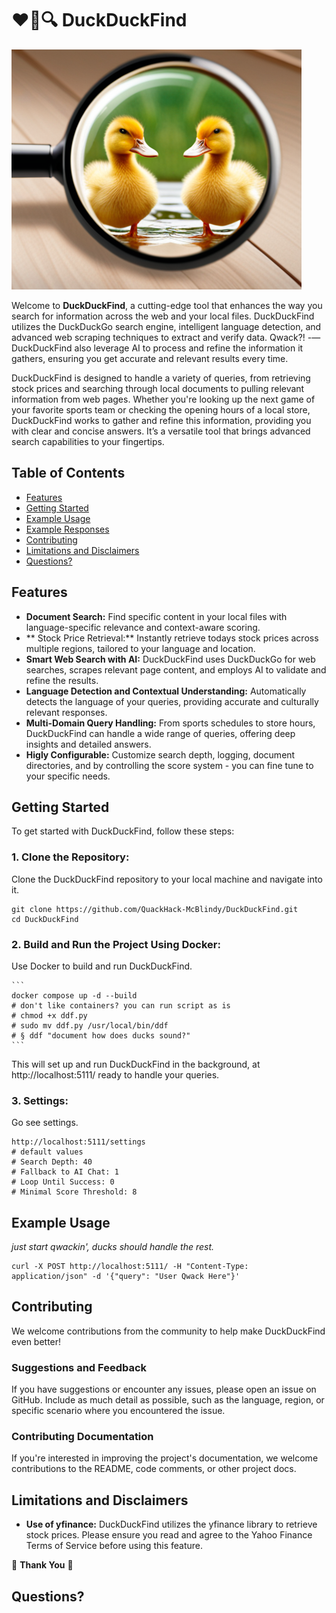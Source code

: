 # ❤️🦆🔍 DuckDuckFind

![DuckDuckFind Logo](https://raw.githubusercontent.com/QuackHack-McBlindy/DuckDuckFind/main/duckduckfind.png)

Welcome to **DuckDuckFind**, a cutting-edge tool that enhances the way you search for information across the web and your local files. DuckDuckFind utilizes the DuckDuckGo search engine, intelligent language detection, and advanced web scraping techniques to extract and verify data. Qwack?! -—DuckDuckFind also leverage AI to process and refine the information it gathers, ensuring you get accurate and relevant results every time.

DuckDuckFind is designed to handle a variety of queries, from retrieving stock prices and searching through local documents to pulling relevant information from web pages. Whether you're looking up the next game of your favorite sports team or checking the opening hours of a local store, DuckDuckFind works to gather and refine this information, providing you with clear and concise answers. It’s a versatile tool that brings advanced search capabilities to your fingertips.

## **Table of Contents**

- [Features](#features)
- [Getting Started](#getting-started)
- [Example Usage](#example-usage)
- [Example Responses](#example-responses)
- [Contributing](#contributing)
- [Limitations and Disclaimers](#limitations-and-disclaimers)
- [Questions?](#questions)

## **Features**

- **Document Search:** Find specific content in your local files with language-specific relevance and context-aware scoring.
- ** Stock Price Retrieval:** Instantly retrieve todays stock prices across multiple regions, tailored to your language and location.
- **Smart Web Search with AI:** DuckDuckFind uses DuckDuckGo for web searches, scrapes relevant page content, and employs AI to validate and refine the results.
- **Language Detection and Contextual Understanding:** Automatically detects the language of your queries, providing accurate and culturally relevant responses.
- **Multi-Domain Query Handling:** From sports schedules to store hours, DuckDuckFind can handle a wide range of queries, offering deep insights and detailed answers.
- **Higly Configurable:** Customize search depth, logging, document directories, and by controlling the score system - you can fine tune to your specific needs. 

## **Getting Started**

To get started with DuckDuckFind, follow these steps:

### **1. Clone the Repository:**

   Clone the DuckDuckFind repository to your local machine and navigate into it.

   ```
   git clone https://github.com/QuackHack-McBlindy/DuckDuckFind.git
   cd DuckDuckFind
   ```

### **2. Build and Run the Project Using Docker:**

   Use Docker to build and run DuckDuckFind.

    ```
    docker compose up -d --build
    # don't like containers? you can run script as is
    # chmod +x ddf.py
    # sudo mv ddf.py /usr/local/bin/ddf
    # § ddf "document how does ducks sound?"
    ```

This will set up and run DuckDuckFind in the background, at http://localhost:5111/ ready to handle your queries.

### **3. Settings:**

   Go see settings.

  ```
  http://localhost:5111/settings
  # default values
  # Search Depth: 40
  # Fallback to AI Chat: 1
  # Loop Until Success: 0
  # Minimal Score Threshold: 8
  ```



## **Example Usage**

   *just start qwackin',* 
   *ducks should handle the rest.*

 ```
 curl -X POST http://localhost:5111/ -H "Content-Type: application/json" -d '{"query": "User Qwack Here"}'
 ```

## **Contributing**

We welcome contributions from the community to help make DuckDuckFind even better!


### **Suggestions and Feedback**

If you have suggestions or encounter any issues, please open an issue on GitHub. Include as much detail as possible, such as the language, region, or specific scenario where you encountered the issue.

### **Contributing Documentation**

If you're interested in improving the project's documentation, we welcome contributions to the README, code comments, or other project docs.


## **Limitations and Disclaimers**

- **Use of yfinance:** DuckDuckFind utilizes the yfinance library to retrieve stock prices. Please ensure you read and agree to the Yahoo Finance Terms of Service before using this feature.

🎈 **Thank You** 🎈


## **Questions?**


